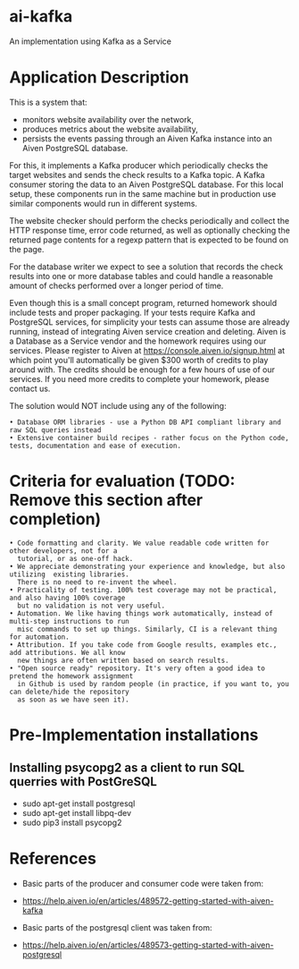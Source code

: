 # ai-kafka

An implementation using Kafka as a Service

# Application Description

This is a system that:
 * monitors website availability over the network,
 * produces metrics about the website availability,
 * persists the events passing through an Aiven Kafka instance into an Aiven PostgreSQL database.

For this, it implements a Kafka producer which periodically checks the target websites and sends 
the check results to a Kafka topic. A Kafka consumer storing the data to an Aiven PostgreSQL database.
For this local setup, these components run in the same machine but in production use similar components
would run in different systems.

The website checker should perform the checks periodically and collect the HTTP response time,
error code returned, as well as optionally checking the returned page contents for a regexp pattern
that is expected to be found on the page.

For the database writer we expect to see a solution that records the check results into one or more
database tables and could handle a reasonable amount of checks performed over a longer period of time.

Even though this is a small concept program, returned homework should include tests and proper packaging. If your tests require Kafka and PostgreSQL services, for simplicity your tests can assume those are already running, instead of integrating Aiven service creation and deleting.
Aiven is a Database as a Service vendor and the homework requires using our services. Please register to Aiven at https://console.aiven.io/signup.html at which point you'll automatically be given $300 worth of credits to play around with. The credits should be enough for a few hours of use of our services. If you need more credits to complete your homework, please contact us.

The solution would NOT include using any of the following:

    • Database ORM libraries - use a Python DB API compliant library and raw SQL queries instead
    • Extensive container build recipes - rather focus on the Python code, tests, documentation and ease of execution.
      
# Criteria for evaluation (TODO: Remove this section after completion)
    • Code formatting and clarity. We value readable code written for other developers, not for a
      tutorial, or as one-off hack.
    • We appreciate demonstrating your experience and knowledge, but also utilizing  existing libraries.
      There is no need to re-invent the wheel.
    • Practicality of testing. 100% test coverage may not be practical, and also having 100% coverage
      but no validation is not very useful.
    • Automation. We like having things work automatically, instead of multi-step instructions to run
      misc commands to set up things. Similarly, CI is a relevant thing for automation.
    • Attribution. If you take code from Google results, examples etc., add attributions. We all know
      new things are often written based on search results.
    • "Open source ready" repository. It's very often a good idea to pretend the homework assignment
      in Github is used by random people (in practice, if you want to, you can delete/hide the repository
      as soon as we have seen it).
      


# Pre-Implementation installations

## Installing psycopg2 as a client to run SQL querries with PostGreSQL
* sudo apt-get install postgresql
* sudo apt-get install libpq-dev
* sudo pip3 install psycopg2

# References

* Basic parts of the producer and consumer code were taken from: 
 - https://help.aiven.io/en/articles/489572-getting-started-with-aiven-kafka
* Basic parts of the postgresql client was taken from:
 - https://help.aiven.io/en/articles/489573-getting-started-with-aiven-postgresql
